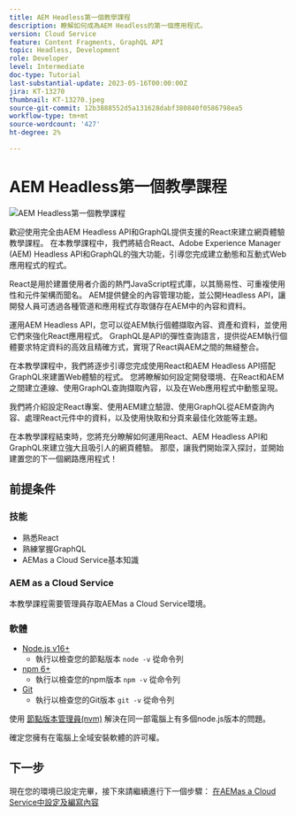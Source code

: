 ```yaml
---
title: AEM Headless第一個教學課程
description: 瞭解如何成為AEM Headless的第一個應用程式。
version: Cloud Service
feature: Content Fragments, GraphQL API
topic: Headless, Development
role: Developer
level: Intermediate
doc-type: Tutorial
last-substantial-update: 2023-05-16T00:00:00Z
jira: KT-13270
thumbnail: KT-13270.jpeg
source-git-commit: 12b3888552d5a131628dabf380840f0586798ea5
workflow-type: tm+mt
source-wordcount: '427'
ht-degree: 2%

---
```



# AEM Headless第一個教學課程

![AEM Headless第一個教學課程](./assets/overview/overview.png)

歡迎使用完全由AEM Headless API和GraphQL提供支援的React來建立網頁體驗教學課程。 在本教學課程中，我們將結合React、Adobe Experience Manager (AEM) Headless API和GraphQL的強大功能，引導您完成建立動態和互動式Web應用程式的程式。

React是用於建置使用者介面的熱門JavaScript程式庫，以其簡易性、可重複使用性和元件架構而聞名。 AEM提供健全的內容管理功能，並公開Headless API，讓開發人員可透過各種管道和應用程式存取儲存在AEM中的內容和資料。

運用AEM Headless API，您可以從AEM執行個體擷取內容、資產和資料，並使用它們來強化React應用程式。 GraphQL是API的彈性查詢語言，提供從AEM執行個體要求特定資料的高效且精確方式，實現了React與AEM之間的無縫整合。

在本教學課程中，我們將逐步引導您完成使用React和AEM Headless API搭配GraphQL來建置Web體驗的程式。 您將瞭解如何設定開發環境、在React和AEM之間建立連線、使用GraphQL查詢擷取內容，以及在Web應用程式中動態呈現。

我們將介紹設定React專案、使用AEM建立驗證、使用GraphQL從AEM查詢內容、處理React元件中的資料，以及使用快取和分頁來最佳化效能等主題。

在本教學課程結束時，您將充分瞭解如何運用React、AEM Headless API和GraphQL來建立強大且吸引人的網頁體驗。 那麼，讓我們開始深入探討，並開始建置您的下一個網路應用程式！

## 前提条件

### 技能

+ 熟悉React
+ 熟練掌握GraphQL
+ AEMas a Cloud Service基本知識

### AEM as a Cloud Service

本教學課程需要管理員存取AEMas a Cloud Service環境。

### 軟體

+ [Node.js v16+](https://nodejs.org/en/)
   + 執行以檢查您的節點版本 `node -v` 從命令列
+ [npm 6+](https://www.npmjs.com/)
   + 執行以檢查您的npm版本 `npm -v` 從命令列
+ [Git](https://git-scm.com/)
   + 執行以檢查您的Git版本 `git -v` 從命令列

使用 [節點版本管理員(nvm)](https://github.com/nvm-sh/nvm) 解決在同一部電腦上有多個node.js版本的問題。

確定您擁有在電腦上全域安裝軟體的許可權。

## 下一步

現在您的環境已設定完畢，接下來請繼續進行下一個步驟： [在AEMas a Cloud Service中設定及編寫內容](./1-content-modeling.md)
